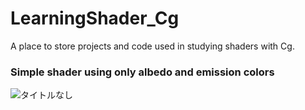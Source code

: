 # LearningShader_Cg
A place to store projects and code used in studying shaders with Cg.  
  
### Simple shader using only albedo and emission colors  
![タイトルなし](https://user-images.githubusercontent.com/66341676/200575049-8674ee67-415a-4c12-9d56-6d5fff0b853b.png)  
